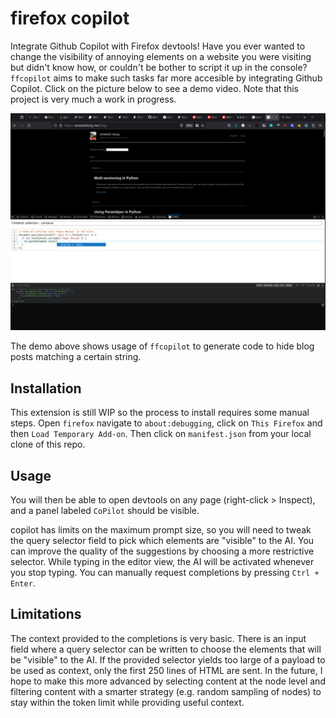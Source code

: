 # firefox copilot

Integrate Github Copilot with Firefox devtools! Have you ever wanted to change the visibility of annoying elements on a website you were visiting but didn't know how, or couldn't be bother to script it up in the console? `ffcopilot` aims to make such tasks far more accesible by integrating Github Copilot. Click on the picture below to see a demo video. Note that this project is very much a work in progress.

[![blah](./example.png)](https://drive.google.com/file/d/1ilbsFBN79XrbGavJOUXeHEB_bYNO-_VK/view?usp=sharing)

The demo above shows usage of `ffcopilot` to generate code to hide blog posts matching a certain string.

## Installation

This extension is still WIP so the process to install requires some manual
steps. Open `firefox` navigate to `about:debugging`, click on `This Firefox` and then
`Load Temporary Add-on`. Then click on `manifest.json` from your local clone of
this repo.



## Usage

You will then be able to open devtools on any page (right-click > Inspect), and
a panel labeled `CoPilot` should be visible.

copilot has limits on the maximum prompt size, so you will need to tweak the
query selector field to pick which elements are "visible" to the AI. You can
improve the quality of the suggestions by choosing a more restrictive selector.
While typing in the editor view, the AI will be activated whenever you stop
typing. You can manually request completions by pressing `Ctrl + Enter`.

## Limitations

The context provided to the completions is very basic. There is an input field where a query selector can be written to choose the elements that will be "visible" to the AI. If the provided selector yields too large of a payload to be used as context, only the first 250 lines of HTML are sent. In the future, I hope to make this more advanced by selecting content at the node level and filtering content with a smarter strategy (e.g. random sampling of nodes) to stay within the token limit while providing useful context.
